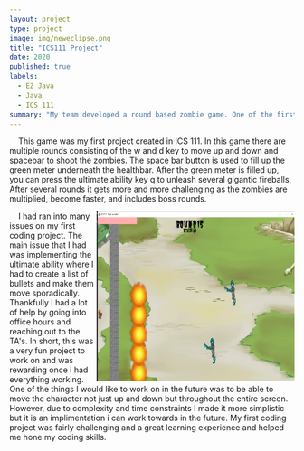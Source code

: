 ```yaml
---
layout: project
type: project
image: img/neweclipse.png
title: "ICS111 Project"
date: 2020
published: true
labels:
  - EZ Java
  - Java
  - ICS 111
summary: "My team developed a round based zombie game. One of the first coding projects."
---
```





&nbsp;&nbsp;&nbsp;&nbsp;This game was my first project created in ICS 111. In this game there are multiple rounds consisting of the w and d key to move up and down and spacebar to shoot the zombies. The space bar button is used to fill up the green meter underneath the healthbar. After the green meter is filled up, you can press the ultimate ability key q to unleash several gigantic fireballs. After several rounds it gets more and more challenging as the zombies are multiplied, become faster, and includes boss rounds. 
<div class="text-center p-4">
  <img width="350px" height="300px" src="../img/bosspic.png" class="img-thumbnail" style = "float: right" >
</div> 

&nbsp;&nbsp;&nbsp;&nbsp;I had ran into many issues on my first coding project. The main issue that I had was implementing the ultimate ability where I had to create a list of bullets and make them move sporadically. Thankfully I had a lot of help by going into office hours and reaching out to the TA's. In short, this was a very fun project to work on and was rewarding once i had everything working. One of the things I would like to work on in the future was to be able to move the character not just up and down but throughout the entire screen. However, due to complexity and time constraints I made it more simplistic but it is an implimentation i can work towards in the future. My first coding project was fairly challenging and a great learning experience and helped me hone my coding skills. 


```


